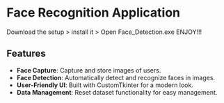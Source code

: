 # Face Recognition Application
Download the setup > install it > Open Face_Detection.exe 
ENJOY!!!

## Features

- **Face Capture**: Capture and store images of users.
- **Face Detection**: Automatically detect and recognize faces in images.
- **User-Friendly UI**: Built with CustomTkinter for a modern look.
- **Data Management**: Reset dataset functionality for easy management.
